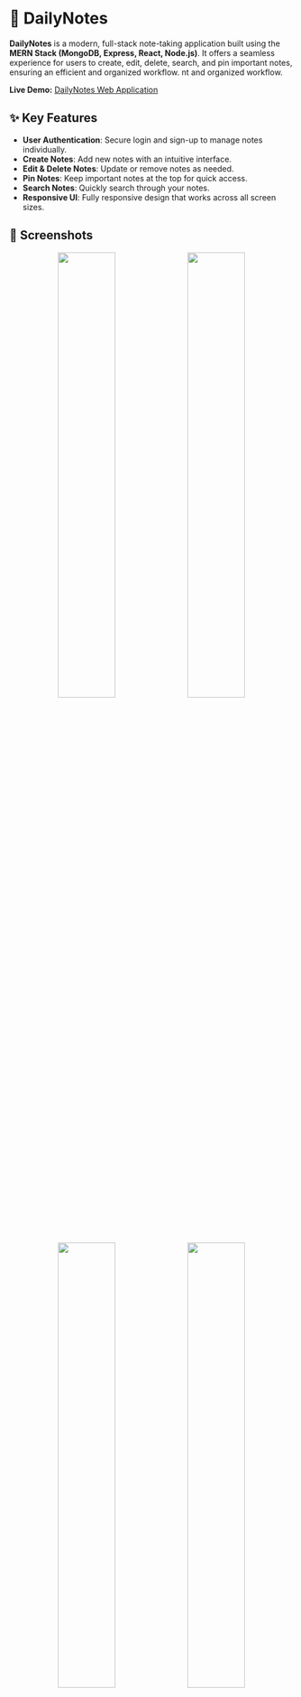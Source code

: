 # 📝 DailyNotes

**DailyNotes** is a modern, full-stack note-taking application built using the **MERN Stack (MongoDB, Express, React, Node.js)**. It offers a seamless experience for users to create, edit, delete, search, and pin important notes, ensuring an efficient and organized workflow.
nt and organized workflow.  

**Live Demo:** [DailyNotes Web Application](https://dailynotes-alikhere.vercel.app)

## ✨  Key Features
- **User Authentication**: Secure login and sign-up to manage notes individually.
- **Create Notes**: Add new notes with an intuitive interface.
- **Edit & Delete Notes**: Update or remove notes as needed.
- **Pin Notes**: Keep important notes at the top for quick access.
- **Search Notes**: Quickly search through your notes.
- **Responsive UI**: Fully responsive design that works across all screen sizes.

## 📸 Screenshots  

<div align="center">
  <img src="https://github.com/user-attachments/assets/9e1dd87b-1fde-4020-9810-58352d301bf2" width="45%"/>
  <img src="https://github.com/user-attachments/assets/7008b31c-47d5-47ac-8873-2577609bf68e" width="45%"/>
</div>

<div align="center">
  <img src="https://github.com/user-attachments/assets/09bb279a-728b-49be-96aa-1ce25a5a21e3" width="45%"/>
  <img src="https://github.com/user-attachments/assets/0399b682-8377-4cd6-9a90-1fef491b7c7f" width="45%"/>
</div>

## 🚀 Tech Stack

### Highlights

- **Frontend with React.js (Vite)**: A fast and optimized frontend framework for dynamic UI development.
- **Backend with Node.js & Express.js**: API server for handling requests, authentication, and data management.
- **Database with MongoDB**: NoSQL database for storing user data and notes.
- **Authentication with JWT (JSON Web Tokens)**: Secure user authentication and session management.
- **Styling with Tailwind CSS**: A utility-first CSS framework for building modern and responsive UIs.

| Technology                          | Description                                                                                         |
| ------------------------------------ | --------------------------------------------------------------------------------------------------- |
| [**React.js (Vite)**](https://reactjs.org/) | Frontend framework to build fast and dynamic web applications.                                      |
| [**Node.js (Express.js)**](https://nodejs.org/) | Backend server for handling API requests, authentication, and interacting with the database.        |
| [**MongoDB**](https://www.mongodb.com/) | NoSQL database to store user data, notes, and tags.                                                |
| [**JWT (JSON Web Tokens)**](https://jwt.io/) | Secure user authentication using token-based sessions.                                            |
| [**Tailwind CSS**](https://tailwindcss.com/) | A utility-first CSS framework for rapid UI development.                                             |
